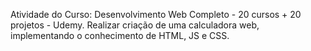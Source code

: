 Atividade do Curso: Desenvolvimento Web Completo - 20 cursos + 20 projetos - Udemy.
Realizar criação de uma calculadora web, implementando o conhecimento de HTML, JS e CSS.
